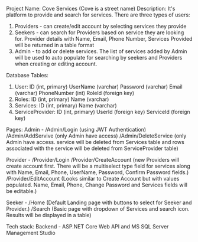 Project Name: Cove Services (Cove is a street name)
Description:
  It's platform to provide and search for services. There are three types of users:
1. Providers - can create/edit account by selecting services they provide
2. Seekers - can search for Providers based on service they are looking for. Provider details with Name, Email, Phone Number, Services Provided will be returned in a table format
3. Admin - to add or delete services. The list of services added by Admin will be used to auto populate for searching by seekers and Providers when creating or editing account.

Database Tables:
1. User: ID (int, primary)
         UserName (varchar)
         Password (varchar)
         Email (varchar)
         PhoneNumber (int)
         RoleId (foreign key)
2. Roles: ID (int, primary)
          Name (varchar)         
3. Services: ID (int, primary)
             Name (varchar)       
4. ServiceProvider: ID (int, primary)
                    UserId (foreign key)
                    ServiceId (foreign key)

Pages:
   Admin - /Admin/Login (using JWT Authentication)
           /Admin/AddServive (only Admin have access)
           /Admin/DeleteService (only Admin have access. service will be deleted from Services table and rows associated with the service will be deleted from ServiceProvider table)
    
   Provider - /Provider/Login
              /Provider/CreateAccount (new Providers will create account first. There will be a multiselect type field for services along with Name, Email, Phone, UserName, Password, Confirm Password fields.)
              /Provider/EditAccount (Looks similar to Create Account but with values populated. Name, Email, Phone, Change Password and Services fields will be editable.)
    
   Seeker - /Home (Default Landing page with buttons to select for Seeker and Provider.)
            /Search (Basic page with dropdown of Services and search icon. Results will be displayed in a table)

Tech stack:
Backend - ASP.NET Core Web API and MS SQL Server Management Studio
     
